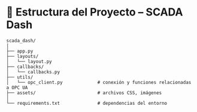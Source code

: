 # 📁 Estructura del Proyecto – SCADA Dash

```plaintext
scada_dash/
│
├── app.py
├── layouts/
│   └── layout.py
├── callbacks/
│   └── callbacks.py
├── utils/
│   └── opc_client.py             # conexión y funciones relacionadas a OPC UA
├── assets/                       # archivos CSS, imágenes
│
└── requirements.txt              # dependencias del entorno

